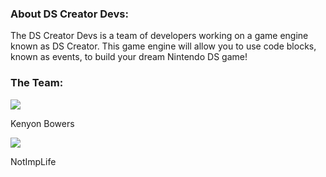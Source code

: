 ### About DS Creator Devs:
The DS Creator Devs is a team of developers working on a game engine known as DS Creator. This game engine will allow you to use code blocks, known as events, to build your dream Nintendo DS game!
### The Team:
<div>
  <div>
    <img src="https://avatars.githubusercontent.com/u/83834271?s=96&v=4" />
    <p>Kenyon Bowers</p>
  </div>
  <div>
    <img src="https://avatars.githubusercontent.com/u/70803115?s=96&v=4" />
    <p>NotImpLife</p>
  </div>
</div>
